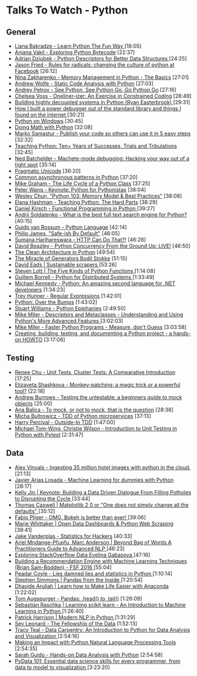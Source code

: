 # Talks To Watch - Python

## General

- [Liana Bakradze - Learn Python The Fun Way ](https://www.youtube.com/watch?v=_KkPcHKbE4I) [18:05]
- [Anjana Vakil - Exploring Python Bytecode](https://www.youtube.com/watch?v=GNPKBICTF2w) [22:37]
- [Adrian Dziubek - Python Descriptors for Better Data Structures ](https://www.youtube.com/watch?v=ZbmPBey_6kk) [24:25]
- [Jason Fried - Rules for radicals: changing the culture of python at Facebook](https://www.youtube.com/watch?v=hFONj6r3aB8) [26:12]
- [Nina Zakharenko - Memory Management in Python - The Basics](https://www.youtube.com/watch?v=F6u5rhUQ6dU) [27:01]
- [Andrew Wolfe - Static Code Analysis with Python](https://www.youtube.com/watch?v=mfXIJ-Fu5Fw) [27:03]
- [Andrey Petrov - See Python, See Python Go, Go Python Go](https://www.youtube.com/watch?v=CkDwb5koRTc) [27:16]
- [Chelsea Voss - Oneliner-izer: An Exercise in Constrained Coding](https://www.youtube.com/watch?v=DsUxuz_Rt8g) [28:49]
- [Building highly decoupled systems in Python (Ryan Easterbrook) ](https://www.youtube.com/watch?v=3MEsh44XZDo) [29:31]
- [How I built a power debugger out of the standard library and things I found on the internet ](https://www.youtube.com/watch?v=g8kF9tuYZ6s) [30:21]
- [Python on Windows](https://www.youtube.com/watch?v=ItVmOZll4Pg) [30:45]
- [Doing Math with Python](https://www.youtube.com/watch?v=XJOt4QQgx0A) [32:08]
- [Marko Samastur - Publish your code so others can use it in 5 easy steps](https://www.youtube.com/watch?v=Ksiim1Crvvc) [32:32]
- [Teaching Python: Ten+ Years of Successes, Trials and Tribulations](https://www.youtube.com/watch?v=7oIwVjEVn0c) [32:45]
- [Ned Batchelder - Machete-mode debugging: Hacking your way out of a tight spot](https://www.youtube.com/watch?v=bAcfPzxB3dk) [35:14]
- [Pragmatic Unicode](http://nedbatchelder.com/text/unipain.html)  [36:20]
- [Common asynchronous patterns in Python](https://www.youtube.com/watch?v=jq2IFUQRbGo) [37:20]
- [Mike Graham - The Life Cycle of a Python Class](https://www.youtube.com/watch?v=kZtC_4Ecq1Y) [37:25]
- [Peter Wang - Keynote: Python for Pythonistas](https://www.youtube.com/watch?v=JvDKFcoTD0g) [38:04]
- [Wesley Chun, "Python 103: Memory Model & Best Practices"](https://www.youtube.com/watch?v=SiXyyOA6RZg) [38:08]
- [Elana Hashman - Teaching Python: The Hard Parts](https://www.youtube.com/watch?v=CjYEpVNbM-s) [38:29]
- [Daniel Kirsch - Functional Programming in Python ](https://www.youtube.com/watch?v=r2eZ7lhqzNE) [39:27]
- [Andrii Soldatenko - What is the best full text search engine for Python? ](https://www.youtube.com/watch?v=Dq4ubrwMl9U) [40:15]
- [Guido van Rossum - Python Language](https://www.youtube.com/watch?v=YgtL4S7Hrwo) [42:14]
- [Philip James, "Safe-ish By Default"](https://www.youtube.com/watch?v=egXUKENoJA0) [46:05]
- [Sumana Harihareswara - HTTP Can Do That?!](https://www.youtube.com/watch?v=HsLrXt2l-kg) [46:28]
- [David Beazley - Python Concurrency From the Ground Up: LIVE!](https://www.youtube.com/watch?v=MCs5OvhV9S4) [46:50]
- [The Clean Architecture in Python](https://www.youtube.com/watch?v=DJtef410XaM) [49:54]
- [The Miracle of Generators Bodil Stokke](https://www.youtube.com/watch?v=6mCkLZ0cwAI) [51:15]
- [David Eads | Sustainable scrapers ](https://www.youtube.com/watch?v=ECM-a8Y_OjY) [53:26]
- [Steven Lott | The Five Kinds of Python Functions ](https://www.youtube.com/watch?v=pK8NCdfYq-M) [1:14:08]
- [Guillem Borrell - Python for Distributed Systems ](https://www.youtube.com/watch?v=cYMfc3vgns8) [1:33:49]
- [Michael Kennedy - Python: An amazing second language for .NET developers](https://www.youtube.com/watch?v=sLlSB_XFY8Q) [1:34:23]
- [Trey Hunner - Regular Expressions](https://www.youtube.com/watch?v=W4ReH9IPH-Q) [1:42:01]
- [Python: Over the Bumps](https://www.youtube.com/watch?v=8YaYQXtD9vw) [1:43:02]
- [Stuart Williams - Python Epiphanies](https://www.youtube.com/watch?v=6inqFd1bUkE) [2:49:50]
- [Mike Mller - Descriptors and Metaclasses - Understanding and Using Python's More Advanced Features ](https://www.youtube.com/watch?v=7PzeZQGVPKc) [3:02:03]
- [Mike Mller - Faster Python Programs - Measure, don't Guess](https://www.youtube.com/watch?v=JDSGVvMwNM8) [3:03:58]
- [Creating, building, testing, and documenting a Python project - a hands-on HOWTO](https://www.youtube.com/watch?v=SUt3wT43AeM) [3:17:06]

## Testing

- [Renee Chu - Unit Tests, Cluster Tests: A Comparative Introduction](https://www.youtube.com/watch?v=VBIufBZiw9Y) [17:25]
- [Elizaveta Shashkova - Monkey-patching: a magic trick or a powerful tool?](https://www.youtube.com/watch?v=ZpJxwpyJpq4) [22:18]
- [Andrew Burrows - Testing the untestable: a beginners guide to mock objects](https://www.youtube.com/watch?v=jsjParCB7BU) [25:00]
- [Ana Balica - To mock, or not to mock, that is the question](https://www.youtube.com/watch?v=KYG5C1CEkOk) [28:38]
- [Micha Bultrowicz - TDD of Python microservices](https://www.youtube.com/watch?v=d-ka10jngQQ) [37:13]
- [Harry Percival - Outside-In TDD](https://www.youtube.com/watch?v=6zQAu23bKF8) [1:47:00]
- [Michael Tom-Wing, Christie Wilson - Introduction to Unit Testing in Python with Pytest](https://www.youtube.com/watch?v=UPanUFVFfzY) [2:31:47]

## Data

- [Alex Vinyals - Ingesting 35 million hotel images with python in the cloud.](https://www.youtube.com/watch?v=Rz7DsPcc34w) [21:13]
- [Javier Arias Losada - Machine Learning for dummies with Python ](https://www.youtube.com/watch?v=dIE4WTqrq_0) [28:17]
- [Kelly Jin | Keynote: Building a Data Driven Dialogue From Filling Potholes to Disrupting the Cycle ](https://www.youtube.com/watch?v=NmhX0JJD-og) [33:44]
- [Thomas Caswell | Matplotlib 2 0 or "One does not simply change all the defaults" ](https://www.youtube.com/watch?v=wwUIEflrTCk) [35:12]
- [Fabio Pliger - OMG, Bokeh is better than ever! ](https://www.youtube.com/watch?v=T3vPQrUrRgs) [39:06]
- [Marie Whittaker | Open Data Dashboards & Python Web Scraping ](https://www.youtube.com/watch?v=kc676iLvib8) [39:41]
- [Jake Vanderplas - Statistics for Hackers](https://www.youtube.com/watch?v=L5GVOFAYi8k) [40:33]
- [Ariel Mndange-Pfupfu, Marc Anderson | Beyond Bag of Words A Practitioners Guide to Advanced NLP ](https://www.youtube.com/watch?v=YWzFxRZPEyU) [46:23]
- [Exploring StackOverflow Data Evelina Gabasova ](https://www.youtube.com/watch?v=qlKZKN7il7c) [47:16]
- [Building a Recommendation Engine with Machine Learning Techniques (Brian Sam-Bodden) - FSF 2016 ](https://www.youtube.com/watch?v=SRnM_P_ygqI) [55:04]
- [Peadar Coyle - Lies damned lies and statistics in Python ](https://www.youtube.com/watch?v=YUh46N-SZ34) [1:10:14]
- [Stephen Simmons | Pandas from the Inside ](https://www.youtube.com/watch?v=CowlcrtSyME) [1:20:54]
- [Dhavide Aruliah | Learn how to Make Life Easier with Anaconda ](https://www.youtube.com/watch?v=LjQlmee58hg) [1:22:02]
- [Tom Augspurger - Pandas: .head() to .tail()](https://www.youtube.com/watch?v=7vuO9QXDN50) [1:26:09]
- [Sebastian Raschka | Learning scikit learn - An Introduction to Machine Learning in Python ](https://www.youtube.com/watch?v=9fOWryQq9J8) [1:26:40]
- [Patrick Harrison | Modern NLP in Python ](https://www.youtube.com/watch?v=6zm9NC9uRkk) [1:31:29]
- [Sev Leonard - The Fellowship of the Data](https://www.youtube.com/watch?v=n4VLLQXF_9Y) [1:52:13]
- [Tracy Teal - Data Carpentry: An Introduction to Python for Data Analysis and Visualization ](https://www.youtube.com/watch?v=Ws34Ho-1aDs) [2:54:16]
- [Making an Impact with Python Natural Language Processing Tools](https://www.youtube.com/watch?v=jSdkFSg9oW8) [2:54:35]
- [Sarah Guido - Hands-on Data Analysis with Python](https://www.youtube.com/watch?v=L4Hbv4ugUWk) [2:54:58]
- [PyData 101: Essential data science skills for every programmer, from data to model to visualization ](https://www.youtube.com/watch?v=rudYHNAGbdk) [3:23:20]